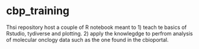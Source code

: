 # cbp_training

Thsi repository host a couple of R notebook meant to 1) teach te basics of Rstudio, tydiverse and plotting. 2) apply the knowlegdge to perfrom analysis of molecular onclogy data such as the one found in the cbioportal. 
